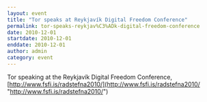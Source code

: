 ```yaml
---
layout: event
title: "Tor speaks at Reykjavík Digital Freedom Conference"
permalink: tor-speaks-reykjav%C3%ADk-digital-freedom-conference
date: 2010-12-01
startdate: 2010-12-01
enddate: 2010-12-01
author: admin
category: event
---
```


Tor speaking at the Reykjavík Digital Freedom Conference, [http://www.fsfi.is/radstefna2010/](http://www.fsfi.is/radstefna2010/ "http://www.fsfi.is/radstefna2010/")

